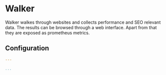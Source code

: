 # Walker

Walker walkes through websites and collects performance and SEO relevant data. The results can be browsed through a web interface. Apart from that they are exposed as prometheus metrics.

## Configuration

```yaml
---

...
```